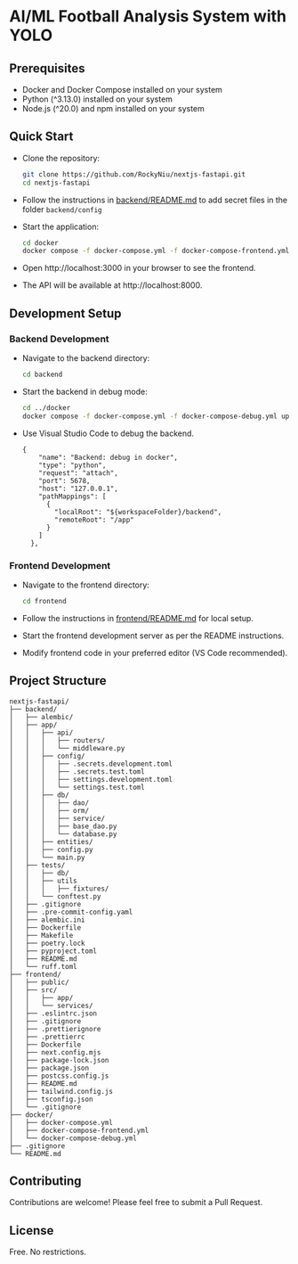 # AI/ML Football Analysis System with YOLO

## Prerequisites
- Docker and Docker Compose installed on your system
- Python (^3.13.0) installed on your system
- Node.js (^20.0) and npm installed on your system

## Quick Start
- Clone the repository:

  ```bash
  git clone https://github.com/RockyNiu/nextjs-fastapi.git
  cd nextjs-fastapi
  ```
- Follow the instructions in [backend/README.md](backend/README.md) to add secret files in the folder `backend/config`
- Start the application:
  ```bash
  cd docker
  docker compose -f docker-compose.yml -f docker-compose-frontend.yml up -d --build
  ```

- Open http://localhost:3000 in your browser to see the frontend.
- The API will be available at http://localhost:8000.

## Development Setup
### Backend Development
- Navigate to the backend directory:
  ```bash
  cd backend
  ```
- Start the backend in debug mode:
  ```bash
  cd ../docker
  docker compose -f docker-compose.yml -f docker-compose-debug.yml up -d
  ```
- Use Visual Studio Code to debug the backend.
  ```text
  {
      "name": "Backend: debug in docker",
      "type": "python",
      "request": "attach",
      "port": 5678,
      "host": "127.0.0.1",
      "pathMappings": [
        {
          "localRoot": "${workspaceFolder}/backend",
          "remoteRoot": "/app"
        }
      ]
    },
  ```

### Frontend Development
- Navigate to the frontend directory:
  ```bash
  cd frontend
  ```

- Follow the instructions in [frontend/README.md](frontend/README.md) for local setup.
- Start the frontend development server as per the README instructions.
- Modify frontend code in your preferred editor (VS Code recommended).

## Project Structure
```text
nextjs-fastapi/
├── backend/
│   ├── alembic/
│   ├── app/
│   │   ├── api/
│   │   │   ├── routers/
│   │   │   └── middleware.py
│   │   ├── config/
│   │   │   ├── .secrets.development.toml
│   │   │   ├── .secrets.test.toml
│   │   │   ├── settings.development.toml
│   │   │   └── settings.test.toml
│   │   ├── db/
│   │   │   ├── dao/
│   │   │   ├── orm/
│   │   │   ├── service/
│   │   │   ├── base_dao.py
│   │   │   └── database.py
│   │   ├── entities/
│   │   ├── config.py
│   │   └── main.py
│   ├── tests/
│   │   ├── db/
│   │   ├── utils
│   │   │   ├── fixtures/
│   │   └── conftest.py
│   ├── .gitignore
│   ├── .pre-commit-config.yaml
│   ├── alembic.ini
│   ├── Dockerfile
│   ├── Makefile
│   ├── poetry.lock
│   ├── pyproject.toml
│   ├── README.md
│   └── ruff.toml
├── frontend/
│   ├── public/
│   ├── src/
│   │   ├── app/
│   │   └── services/
│   ├── .eslintrc.json
│   ├── .gitignore
│   ├── .prettierignore
│   ├── .prettierrc
│   ├── Dockerfile
│   ├── next.config.mjs
│   ├── package-lock.json
│   ├── package.json
│   ├── postcss.config.js
│   ├── README.md
│   ├── tailwind.config.js
│   ├── tsconfig.json
│   └── .gitignore
├── docker/
│   ├── docker-compose.yml
│   ├── docker-compose-frontend.yml
│   └── docker-compose-debug.yml
├── .gitignore
└── README.md
```
## Contributing
Contributions are welcome! Please feel free to submit a Pull Request.
## License
Free. No restrictions.

